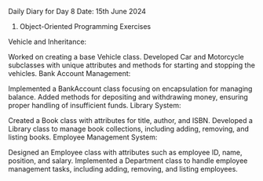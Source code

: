 Daily Diary for Day 8
Date: 15th June 2024

1. Object-Oriented Programming Exercises

Vehicle and Inheritance:

Worked on creating a base Vehicle class.
Developed Car and Motorcycle subclasses with unique attributes and methods for starting and stopping the vehicles.
Bank Account Management:

Implemented a BankAccount class focusing on encapsulation for managing balance.
Added methods for depositing and withdrawing money, ensuring proper handling of insufficient funds.
Library System:

Created a Book class with attributes for title, author, and ISBN.
Developed a Library class to manage book collections, including adding, removing, and listing books.
Employee Management System:

Designed an Employee class with attributes such as employee ID, name, position, and salary.
Implemented a Department class to handle employee management tasks, including adding, removing, and listing employees.
